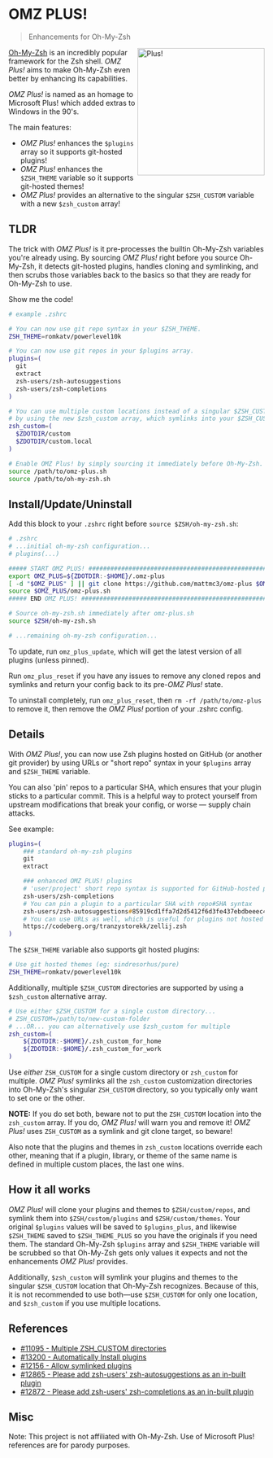 # OMZ PLUS!

> Enhancements for Oh-My-Zsh

<img align="right" style="float: right;" width="250" alt="Plus!" src="https://github.com/user-attachments/assets/b834d42b-d6d9-4da9-ad7d-98d1b62e79f1" />

[Oh-My-Zsh][ohmyzsh] is an incredibly popular framework for the Zsh shell. _OMZ Plus!_
aims to make Oh-My-Zsh even better by enhancing its capabilities.

_OMZ Plus!_ is named as an homage to Microsoft Plus! which added extras to Windows in
the 90's.

The main features:

-   _OMZ Plus!_ enhances the `$plugins` array so it supports git-hosted plugins!
-   _OMZ Plus!_ enhances the `$ZSH_THEME` variable so it supports git-hosted themes!
-   _OMZ Plus!_ provides an alternative to the singular `$ZSH_CUSTOM` variable with a
    new `$zsh_custom` array!

## TLDR

The trick with _OMZ Plus!_ is it pre-processes the builtin Oh-My-Zsh variables
you're already using. By sourcing _OMZ Plus!_ right before you source Oh-My-Zsh, it
detects git-hosted plugins, handles cloning and symlinking, and then scrubs those
variables back to the basics so that they are ready for Oh-My-Zsh to use.

Show me the code!

```zsh
# example .zshrc

# You can now use git repo syntax in your $ZSH_THEME.
ZSH_THEME=romkatv/powerlevel10k

# You can now use git repos in your $plugins array.
plugins=(
  git
  extract
  zsh-users/zsh-autosuggestions
  zsh-users/zsh-completions
)

# You can use multiple custom locations instead of a singular $ZSH_CUSTOM
# by using the new $zsh_custom array, which symlinks into your $ZSH_CUSTOM.
zsh_custom=(
  $ZDOTDIR/custom
  $ZDOTDIR/custom.local
)

# Enable OMZ Plus! by simply sourcing it immediately before Oh-My-Zsh.
source /path/to/omz-plus.sh
source /path/to/oh-my-zsh.sh
```

## Install/Update/Uninstall

Add this block to your `.zshrc` right before `source $ZSH/oh-my-zsh.sh`:

```zsh
# .zshrc
# ...initial oh-my-zsh configuration...
# plugins(...)

##### START OMZ PLUS! ##################################################################
export OMZ_PLUS=${ZDOTDIR:-$HOME}/.omz-plus
[ -d "$OMZ_PLUS" ] || git clone https://github.com/mattmc3/omz-plus $OMZ_PLUS
source $OMZ_PLUS/omz-plus.sh
##### END OMZ PLUS! ####################################################################

# Source oh-my-zsh.sh immediately after omz-plus.sh
source $ZSH/oh-my-zsh.sh

# ...remaining oh-my-zsh configuration...
```

To update, run `omz_plus_update`, which will get the latest version of all plugins
(unless pinned).

Run `omz_plus_reset` if you have any issues to remove any cloned repos and symlinks and return your config back to its pre-_OMZ Plus!_ state.

To uninstall completely, run `omz_plus_reset`, then `rm -rf /path/to/omz-plus` to
remove it, then remove the _OMZ Plus!_ portion of your .zshrc config.

## Details

With _OMZ Plus!_, you can now use Zsh plugins hosted on GitHub (or another git provider)
by using URLs or "short repo" syntax in your `$plugins` array and `$ZSH_THEME` variable.

You can also 'pin' repos to a particular SHA, which ensures that your plugin sticks to
a particular commit. This is a helpful way to protect yourself from upstream
modifications that break your config, or worse — supply chain attacks.

See example:

```zsh
plugins=(
    ### standard oh-my-zsh plugins
    git
    extract

    ### enhanced OMZ PLUS! plugins
    # 'user/project' short repo syntax is supported for GitHub-hosted plugins.
    zsh-users/zsh-completions
    # You can pin a plugin to a particular SHA with repo#SHA syntax
    zsh-users/zsh-autosuggestions#85919cd1ffa7d2d5412f6d3fe437ebdbeeec4fc5
    # You can use URLs as well, which is useful for plugins not hosted on GitHub.com
    https://codeberg.org/tranzystorekk/zellij.zsh
)
```

The `$ZSH_THEME` variable also supports git hosted plugins:

```zsh
# Use git hosted themes (eg: sindresorhus/pure)
ZSH_THEME=romkatv/powerlevel10k
```

Additionally, multiple `$ZSH_CUSTOM` directories are supported by using a `$zsh_custom`
alternative array.

```zsh
# Use either $ZSH_CUSTOM for a single custom directory...
# ZSH_CUSTOM=/path/to/new-custom-folder
# ...OR... you can alternatively use $zsh_custom for multiple
zsh_custom=(
    ${ZDOTDIR:-$HOME}/.zsh_custom_for_home
    ${ZDOTDIR:-$HOME}/.zsh_custom_for_work
)
```

Use _either_ `ZSH_CUSTOM` for a single custom directory or `zsh_custom` for multiple.
_OMZ Plus!_ symlinks all the `zsh_custom` customization directories into Oh-My-Zsh's
singular `ZSH_CUSTOM` directory, so you typically only want to set one or the other.

**NOTE:** If you do set both, beware not to put the `ZSH_CUSTOM` location into the
`zsh_custom` array. If you do, _OMZ Plus!_ will warn you and remove it! _OMZ Plus!_
uses `ZSH_CUSTOM` as a symlink and git clone target, so beware!

Also note that the plugins and themes in `zsh_custom` locations override each other,
meaning that if a plugin, library, or theme of the same name is defined in multiple
custom places, the last one wins.

## How it all works

_OMZ Plus!_ will clone your plugins and themes to `$ZSH/custom/repos`, and symlink them
into `$ZSH/custom/plugins` and `$ZSH/custom/themes`. Your original `$plugins` values
will be saved to `$plugins_plus`, and likewise `$ZSH_THEME` saved to `$ZSH_THEME_PLUS`
so you have the originals if you need them. The standard Oh-My-Zsh `$plugins` array and
`$ZSH_THEME` variable will be scrubbed so that Oh-My-Zsh gets only values it expects
and not the enhancements _OMZ Plus!_ provides.

Additionally, `$zsh_custom` will symlink your plugins and themes to the singular
`$ZSH_CUSTOM` location that Oh-My-Zsh recognizes. Because of this, it is not recommended
to use both—use `$ZSH_CUSTOM` for only one location, and `$zsh_custom` if you
use multiple locations.

## References

-   [#11095 - Multiple ZSH_CUSTOM directories](https://github.com/ohmyzsh/ohmyzsh/issues/11095)
-   [#13200 - Automatically Install plugins](https://github.com/ohmyzsh/ohmyzsh/issues/13200)
-   [#12156 - Allow symlinked plugins](https://github.com/ohmyzsh/ohmyzsh/issues/12156)
-   [#12865 - Please add zsh-users' zsh-autosuggestions as an in-built plugin](https://github.com/ohmyzsh/ohmyzsh/issues/12865)
-   [#12872 - Please add zsh-users' zsh-completions as an in-built plugin](https://github.com/ohmyzsh/ohmyzsh/issues/12872)

## Misc

Note: This project is not affiliated with Oh-My-Zsh. Use of Microsoft Plus! references
are for parody purposes.

[ohmyzsh]: https://github.com/ohmyzsh/ohmyzsh
[zsh-autosuggestions]: https://github.com/zsh-users/zsh-autosuggestions
[zsh-completions]: https://github.com/zsh-users/zsh-completions
[xdg_basedirs]: https://specifications.freedesktop.org/basedir-spec/latest/

